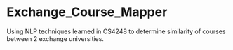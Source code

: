 # Exchange_Course_Mapper
Using NLP techniques learned in CS4248 to determine similarity of courses between 2 exchange universities.
